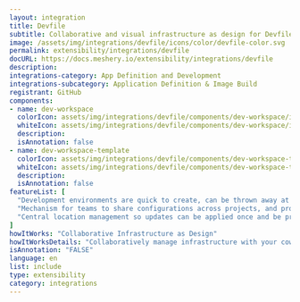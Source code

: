 ```yaml
---
layout: integration
title: Devfile
subtitle: Collaborative and visual infrastructure as design for Devfile
image: /assets/img/integrations/devfile/icons/color/devfile-color.svg
permalink: extensibility/integrations/devfile
docURL: https://docs.meshery.io/extensibility/integrations/devfile
description: 
integrations-category: App Definition and Development
integrations-subcategory: Application Definition & Image Build
registrant: GitHub
components: 
- name: dev-workspace
  colorIcon: assets/img/integrations/devfile/components/dev-workspace/icons/color/dev-workspace-color.svg
  whiteIcon: assets/img/integrations/devfile/components/dev-workspace/icons/white/dev-workspace-white.svg
  description: 
  isAnnotation: false
- name: dev-workspace-template
  colorIcon: assets/img/integrations/devfile/components/dev-workspace-template/icons/color/dev-workspace-template-color.svg
  whiteIcon: assets/img/integrations/devfile/components/dev-workspace-template/icons/white/dev-workspace-template-white.svg
  description: 
  isAnnotation: false
featureList: [
  "Development environments are quick to create, can be thrown away at will, and can be easily re-created when needed.",
  "Mechanism for teams to share configurations across projects, and provide a single source of truth throughout the application lifecycle.",
  "Central location management so updates can be applied once and be properly aligned across development teams."
]
howItWorks: "Collaborative Infrastructure as Design"
howItWorksDetails: "Collaboratively manage infrastructure with your coworkers synchronously sharing the same designs."
isAnnotation: "FALSE"
language: en
list: include
type: extensibility
category: integrations
---
```

